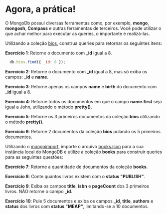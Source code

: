 # Agora, a prática!

O MongoDb possui diversas ferramentas como, por exemplo, **mongo**, **mongosh**, **Compass** e outras ferramentas de terceiros. Você pode utilizar o que achar melhor para executar as queries, o importante é realizá-las.

Utilizando a coleção [bios](https://docs.mongodb.com/manual/reference/bios-example-collection/), construa queries para retornar os seguintes itens:

**Exercício 1**: Retorne o documento com **_id** igual a 8.

```javascript
  db.bios.find({ _id: 8 });
```

**Exercício 2**: Retorne o documento com **_id** igual a 8, mas só exiba os campos: **_id** e **name**.

**Exercício 3**: Retorne apenas os campos **name** e **birth** do documento com **_id** igual a 8.

**Exercício 4**: Retorne todos os documentos em que o campo **name.first** seja igual a John, utilizando o método **pretty()**.

**Exercício 5**: Retorne os 3 primeiros documentos da coleção **bios** utilizando o método **pretty()**.

**Exercício 6**: Retorne 2 documentos da coleção **bios** pulando os 5 primeiros documentos.

Utilizando o [mongoimport](https://docs.mongodb.com/manual/reference/program/mongoimport/), importe o arquivo [books.json](https://s3.us-east-2.amazonaws.com/assets.app.betrybe.com/back-end/mongodb/books-48d15e4d8924badc2308cc4a62eb3ea4.json) para a sua instância local do MongoDB e utilize a coleção **books** para construir queries para as seguintes questões:

**Exercício 7**: Retorne a quantidade de documentos da coleção **books**.

**Exercício 8**: Conte quantos livros existem com o **status "PUBLISH"**.

**Exercício 9**: Exiba os campos **title**, **isbn** e **pageCount** dos 3 primeiros livros. NÃO retorne o campo **_id**.

**Exercício 10**: Pule 5 documentos e exiba os campos **_id**, **title**, **authors** e **status** dos livros com **status "MEAP"**, limitando-se a 10 documentos.

